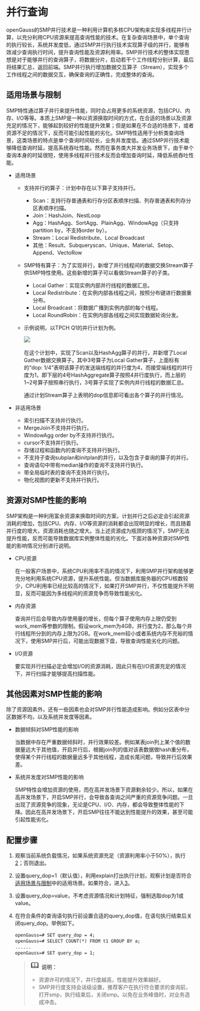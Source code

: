 # 并行查询

openGauss的SMP并行技术是一种利用计算机多核CPU架构来实现多线程并行计算，以充分利用CPU资源来提高查询性能的技术。在复杂查询场景中，单个查询的执行较长，系统并发度低，通过SMP并行执行技术实现算子级的并行，能够有效减少查询执行时间，提升查询性能及资源利用率。SMP并行技术的整体实现思想是对于能够并行的查询算子，将数据分片，启动若干个工作线程分别计算，最后将结果汇总，返回前端。SMP并行执行增加数据交互算子（Stream），实现多个工作线程之间的数据交互，确保查询的正确性，完成整体的查询。

## 适用场景与限制<a name="section136321654121411"></a>

SMP特性通过算子并行来提升性能，同时会占用更多的系统资源，包括CPU、内存、I/O等等。本质上SMP是一种以资源换取时间的方式，在合适的场景以及资源充足的情况下，能够起到较好的性能提升效果；但是如果在不合适的场景下，或者资源不足的情况下，反而可能引起性能的劣化。SMP特性适用于分析类查询场景，这类场景的特点是单个查询时间较长，业务并发度低。通过SMP并行技术能够降低查询时延，提高系统吞吐性能。然而在事务类大并发业务场景下，由于单个查询本身的时延很短，使用多线程并行技术反而会增加查询时延，降低系统吞吐性能。

-   适用场景
    -   支持并行的算子：计划中存在以下算子支持并行。
        -   Scan：支持行存普通表和行存分区表顺序扫描、列存普通表和列存分区表顺序扫描。
        -   Join：HashJoin、NestLoop
        -   Agg：HashAgg、SortAgg、PlainAgg、WindowAgg（只支持partition by，不支持order by）。
        -   Stream：Local Redistribute、Local Broadcast
        -   其他：Result、Subqueryscan、Unique、Material、Setop、Append、VectoRow

    -   SMP特有算子：为了实现并行，新增了并行线程间的数据交换Stream算子供SMP特性使用。这些新增的算子可以看做Stream算子的子类。
        -   Local Gather：实现实例内部并行线程的数据汇总。
        -   Local Redistribute：在实例内部各线程之间，按照分布键进行数据重分布。
        -   Local Broadcast：将数据广播到实例内部的每个线程。
        -   Local RoundRobin：在实例内部各线程之间实现数据轮询分发。

    -   示例说明，以TPCH Q1的并行计划为例。

        ![](figures/zh-cn_image_0000001234211585.png)

        在这个计划中，实现了Scan以及HashAgg算子的并行，并新增了Local Gather数据交换算子。其中3号算子为Local Gather算子，上面标有的“dop: 1/4”表明该算子的发送端线程的并行度为4，而接受端线程的并行度为1，即下层的4号HashAggregate算子按照4并行度执行，而上层的1\~2号算子按照串行执行，3号算子实现了实例内并行线程的数据汇总。

        通过计划Stream算子上表明的dop信息即可看出各个算子的并行情况。



-   非适用场景
    -   索引扫描不支持并行执行。
    -   MergeJoin不支持并行执行。
    -   WindowAgg order by不支持并行执行。
    -   cursor不支持并行执行。
    -   存储过程和函数内的查询不支持并行执行。
    -   不支持子查询subplan和initplan的并行，以及包含子查询的算子的并行。
    -   查询语句中带有median操作的查询不支持并行执行。
    -   带全局临时表的查询不支持并行执行。
    -   物化视图的更新不支持并行执行。


## 资源对SMP性能的影响<a name="section310105992016"></a>

SMP架构是一种利用富余资源来换取时间的方案，计划并行之后必定会引起资源消耗的增加，包括CPU、内存、I/O等资源的消耗都会出现明显的增长，而且随着并行度的增大，资源消耗也随之增大。当上述资源成为瓶颈的情况下，SMP无法提升性能，反而可能导致数据库实例整体性能的劣化。下面对各种资源对SMP性能的影响情况分别进行说明。

-   CPU资源

    在一般客户场景中，系统CPU利用率不高的情况下，利用SMP并行架构能够更充分地利用系统CPU资源，提升系统性能。但当数据库服务器的CPU核数较少，CPU利用率已经比较高的情况下，如果打开SMP并行，不仅性能提升不明显，反而可能因为多线程间的资源竞争而导致性能劣化。


-   内存资源

    查询并行后会导致内存使用量的增长，但每个算子使用内存上限仍受到work\_mem等参数的限制。假设work\_mem为4GB，并行度为2，那么每个并行线程所分到的内存上限为2GB。在work\_mem较小或者系统内存不充裕的情况下，使用SMP并行后，可能出现数据下盘，导致查询性能劣化的问题。

-   I/O资源

    要实现并行扫描必定会增加I/O的资源消耗，因此只有在I/O资源充足的情况下，并行扫描才能够提高扫描性能。


## 其他因素对SMP性能的影响<a name="section190917443263"></a>

除了资源因素外，还有一些因素也会对SMP并行性能造成影响。例如分区表中分区数据不均，以及系统并发度等因素。

-   数据倾斜对SMP性能的影响

    当数据中存在严重数据倾斜时，并行效果较差。例如某表join列上某个值的数据量远大于其他值，开启并行后，根据join列的值对该表数据做hash重分布，使得某个并行线程的数据量远多于其他线程，造成长尾问题，导致并行后效果差。

-   系统并发度对SMP性能的影响

    SMP特性会增加资源的使用，而在高并发场景下资源剩余较少。所以，如果在高并发场景下，开启SMP并行，会导致各查询之间严重的资源竞争问题。一旦出现了资源竞争的现象，无论是CPU、I/O、内存，都会导致整体性能的下降。因此在高并发场景下，开启SMP往往不能达到性能提升的效果，甚至可能引起性能劣化。


## 配置步骤<a name="section58511820192718"></a>

1.  观察当前系统负载情况，如果系统资源充足（资源利用率小于50%），执行[2](#li1174421213171)；否则退出。
2.  <a name="li1174421213171"></a>设置query\_dop=1（默认值），利用explain打出执行计划，观察计划是否符合[适用场景与限制](#section136321654121411)中的适用场景。如果符合，进入[3](#li998191911172)。
3.  <a name="li998191911172"></a>设置query\_dop=value，不考虑资源情况和计划特征，强制选取dop为1或value。
4.  在符合条件的查询语句执行前设置合适的query\_dop值，在语句执行结束后关闭query\_dop。举例如下。

    ```
    openGauss=# SET query_dop = 4;
    openGauss=# SELECT COUNT(*) FROM t1 GROUP BY a;
    ......
    openGauss=# SET query_dop = 1;
    ```

    >![](public_sys-resources/icon-note.png) **说明：**   
    >-   资源许可的情况下，并行度越高，性能提升效果越好。  
    >-   SMP并行度支持会话级设置，推荐客户在执行符合要求的查询前，打开smp，执行结束后，关闭smp。以免在业务峰值时，对业务造成冲击。  


